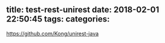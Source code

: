title: test-rest-unirest
date: 2018-02-01 22:50:45
tags:
categories:
---
https://github.com/Kong/unirest-java